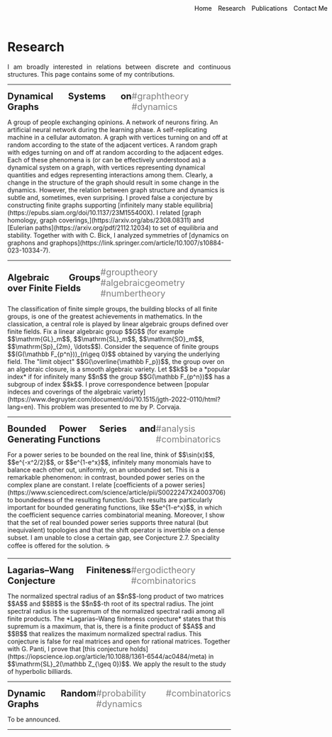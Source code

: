<style>
.container {
    position: relative;
}

.menu {
    position: absolute;
    top: 10px;
    right: 10px;
    list-style-type: none;
    margin: 0;
    padding: 0;
}

.menu li {
    display: inline;
    margin-left: 10px;
}

.menu li:first-child {
    margin-left: 0;
}
</style>

<ul class="menu">
    <li><a href="index" style="text-decoration: none; color: black;">Home</a></li>
    <li><a href="research" style="text-decoration: none; color: black;">Research</a></li>
    <li><a href="publications" style="text-decoration: none; color: black;">Publications</a></li>
    <li><a href="mailto:davide.sclosa@gmail.com" style="text-decoration: none; color: black;">Contact Me</a></li>
</ul>




# Research
I am broadly interested in relations between discrete and continuous structures.
This page contains some of my contributions.

___

<p style="display: flex; justify-content: space-between; align-items: center;">
  <span style="font-weight: bold; font-size: 20px;">Dynamical Systems on Graphs </span>
  <span style="color: gray; font-size: 20px;">#graphtheory #dynamics </span>
</p>
A group of people exchanging opinions. A network of neurons firing. An artificial neural network during the learning phase. A self-replicating machine in a cellular automaton. A graph with vertices turning on and off at random according to the state of the adjacent vertices. A random graph with edges turning on and off at random according to the adjacent edges.
Each of these phenomena is (or can be effectively understood as) a dynamical system on a graph, with vertices representing dynamical quantities and edges representing interactions among them. Clearly, a change in the structure of the graph should result in some change in the dynamics. However, the relation between graph structure and dynamics is subtle and, sometimes, even surprising.
I proved false a conjecture by constructing finite graphs supporting [infinitely many stable equilibria](https://epubs.siam.org/doi/10.1137/23M155400X).
I related [graph homology, graph coverings,](https://arxiv.org/abs/2308.08311) and [Eulerian paths](https://arxiv.org/pdf/2112.12034) to set of equilibria and stability.
Together with with C. Bick, I analyzed symmetries of [dynamics on graphons and graphops](https://link.springer.com/article/10.1007/s10884-023-10334-7).

___

<p style="display: flex; justify-content: space-between; align-items: center;">
  <span style="font-weight: bold; font-size: 20px;">Algebraic Groups over Finite Fields </span>
  <span style="color: gray; font-size: 20px;">#grouptheory #algebraicgeometry #numbertheory</span>
</p>
The classification of finite simple groups, the building blocks of all finite groups, is one of the greatest achievements in mathematics.
In the classication, a central role is played by linear algebraic groups defined over finite fields.
Fix a linear algebraic group $$G$$ (for example $$\mathrm{GL}_m$$, $$\mathrm{SL}_m$$, $$\mathrm{SO}_m$$, $$\mathrm{Sp}_{2m}, \ldots$$).
Consider the sequence of finite groups $$(G(\mathbb F_{p^n}))_{n\geq 0}$$ obtained by varying the underlying field.
The "limit object" $$G(\overline{\mathbb F_p})$$, the group over on an algebraic closure, is a smooth algebraic variety.
Let $$k$$ be a *popular index* if for infinitely many $$n$$ the group $$G(\mathbb F_{p^n})$$ has a subgroup of index $$k$$.
I prove correspondence between [popular indeces and coverings of the algebraic variety](https://www.degruyter.com/document/doi/10.1515/jgth-2022-0110/html?lang=en).
This problem was presented to me by P. Corvaja.

___

<p style="display: flex; justify-content: space-between; align-items: center;">
  <span style="font-weight: bold; font-size: 20px;">Bounded Power Series and Generating Functions </span>
  <span style="color: gray; font-size: 20px;">#analysis #combinatorics</span>
</p>
For a power series to be bounded on the real line, think of $$\sin(x)$$, $$e^{-x^2/2}$$, or $$e^{1-e^x}$$,
infinitely many monomials have to balance each other out, uniformly, on an unbounded set.
This is a remarkable phenomenon: in contrast, bounded power series on the complex plane are constant.
I relate [coefficients of a power series](https://www.sciencedirect.com/science/article/pii/S0022247X24003706) to boundedness of the resulting function.
Such results are particularly important for bounded generating functions, like $$e^{1-e^x}$$, in which the coefficient sequence carries combinatorial meaning.
Moreover, I show that the set of real bounded power series supports three natural (but inequivalent) topologies and that the shift operator is invertible on a dense subset.
I am unable to close a certain gap, see Conjecture 2.7. Speciality coffee is offered for the solution. ☕️

___

<p style="display: flex; justify-content: space-between; align-items: center;">
  <span style="font-weight: bold; font-size: 20px;">Lagarias–Wang Finiteness Conjecture </span>
  <span style="color: gray; font-size: 20px;">#ergodictheory #combinatorics</span>
</p>
The normalized spectral radius of an $$n$$-long product of two matrices $$A$$ and $$B$$ is the $$n$$-th root of its spectral radius.
The joint spectral radius is the supremum of the normalized spectral radii among all finite products.
The *Lagarias–Wang finiteness conjecture* states that this supremum is a maximum, that is, there is a finite product of $$A$$ and $$B$$ that realizes
the maximum normalized spectral radius. This conjecture is false for real matrices and open for rational matrices.
Together with G. Panti, I prove that [this conjecture holds](https://iopscience.iop.org/article/10.1088/1361-6544/ac0484/meta) in $$\mathrm{SL}_2(\mathbb Z_{\geq 0})$$.
We apply the result to the study of hyperbolic billiards.

___

<p style="display: flex; justify-content: space-between; align-items: center;">
  <span style="font-weight: bold; font-size: 20px;">Dynamic Random Graphs </span>
  <span style="color: gray; font-size: 20px;">#probability #combinatorics #dynamics</span>
</p>
To be announced.


<script
  src="https://cdn.mathjax.org/mathjax/latest/MathJax.js?config=TeX-AMS-MML_HTMLorMML"
  type="text/javascript">
</script>

___

<style>
	p {
    text-align: justify;
}
</style>

